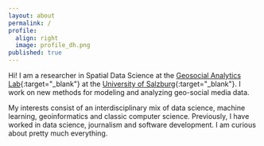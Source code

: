 ```yaml
---
layout: about
permalink: /
profile:
  align: right
  image: profile_dh.png
published: true
---
```


Hi! I am a researcher in Spatial Data Science at the [Geosocial Analytics Lab](https://geosocial.at/){:target="_blank"} at the [University of Salzburg](https://www.plus.ac.at/){:target="_blank"}. I work on new methods for modeling and analyzing geo-social media data.

My interests consist of an interdisciplinary mix of data science, machine learning, geoinformatics and classic computer science. Previously, I have worked in data science, journalism and software development. I am curious about pretty much everything.